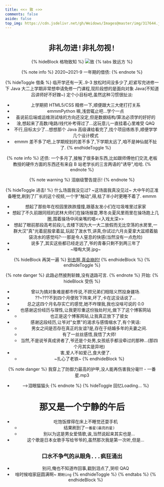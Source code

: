 ```yaml
---
title: <<⭐ 致 ⭐>>
comments: false
aside: false
top_img: https://cdn.jsdelivr.net/gh/Weidows/Images@master/img/317644.jpg
---
```


<!--
 * @Author: Weidows
 * @Date: 2020-09-03 10:04:42
 * @LastEditors: Weidows
 * @LastEditTime: 2020-11-21 17:01:10
 * @FilePath: \Weidowsd:\Game\Demo\Github\Blog\source\tags\for.md
-->
<center>

# `非礼勿进!非礼勿视!`

{% hideBlock 格物致知 %}
![致](https://cdn.jsdelivr.net/gh/Weidows/Images@master/img/81f4-bishun.gif)
{% tabs 致远方 %}

<!-- tab 致远方@fas fa-tag -->

{% note info %}
2020~2021-9 一年期的借债:
{% endnote %}

{% hideToggle 借条 %}
临开学还有一天..9-3
放松时间没多少了,赶紧写完进修一下 Java
大二上学期非常想申请免修一门课程,现阶段想的是面向对象 Java(不知道吕讲师好不好蹭~)
定个小目标吧,虽然这种习惯很扯淡:

- 上学期把 HTML5/CSS 精修一下,顺便跟大三大佬打打关系
- emmmPython 嘛,浅尝辄止吧...学个一点
- 虽说前后端或运维测试啥的方向还没定,但是数据结构/算法必须学的好好的
- 淦,想起来了高数/电路/线代补考得过了...这玩意儿一直挂着心里难受 QAQ
- 不行,目标太少了...想想那个 Java 高级课给看完了,找个项目练练手,顺便学学几个设计模式
- emmm 差不多了吧,上学期规划的差不多了,下学期太远了,咱不是神仙就不扯了.
  {% endhideToggle %}

{% note info %}
还债: 一个多月了,接触了很多新东西,比如跟师傅他们交流,老板教授的硬件方面的东西还有来自 B 站老学长的三言两语的"诱导",哈哈.
{% endnote %}

<!-- endtab -->

<!-- tab 致青春@fas fa-tag -->

{% note warning %}
泪崩级警告提示!
{% endnote %}

{% hideToggle 进击! %}
什么场面我没见过?
~这场面我真没见过~
大中午的正准备睡觉,刷到了厂长的这个视频,一个字"触动",得,枯了半小时更睡不着了.
emmm

- 想起了那些年在校园里跌跌撞撞,跟基友发小们在垃圾堆里过家家
- 想起了不久前跟同班的武林大师们在操场猴耍,寒冬炎夏风里雨里在操场跑上几圈,围着操场中间亲嘴的唱<<入戏太深>>
- 想起了眼前那段高考前段儿,去楼下因为大一大二放假而无比空荡的水房里,一群大汉"真"光着屁股拿着盆,玩起了泼水节,讲真,你试过六月炎夏拿大盆顺着脑袋浇水的感觉吗?---那是令人窒息的快感(当然没有一点危险)
- 说多了,其实这些都已经走远了,爷的青春只剩不到两三年了
- ~嚎啕大哭.jpg~

{% hideBlock 再哭一遍 %}
[别去啊,真会崩的!](https://www.bilibili.com/video/BV1Mf4y197cj?zw)
{% endhideBlock %}
{% endhideToggle %}

<!-- endtab -->

<!-- tab 致爱情@fas fa-tag -->

{% note danger %}
此路必然披荆斩棘,没有退路可言.
{% endnote %}
开始:
{% hideBlock 受伤 %}

- 曾以为搞对象难是都市传说,不顾兄弟们相阻义然投身疆场.
- ??~???不到四个月便败下阵来,坏了,卡在这没话说了...
- 总之这四个月名存实亡的感觉,她不咋理我,我也没啥可说的 0.0
- 也感谢这份经历与理性,让我更珍重这份独处时光,做下了这个博客网站
  - 也正是这个博客网站,让我真正放下了彼女
- 感谢这段经历,让爷对"女票"的渴求与感情缩水了,有个笑话:
  - 男女之间是否存在真正的友谊?是,存在于结婚多年的夫妻之间.
  - 有了一丝丝感悟,我悟了大师!
  - 当然,不是说爷真成贤者了,爷还是个处男,女孩纸手都没牵过的那种...(那四个月其实是异地)
- 害,爱人不如爱己,食大便了.
  - ~扎心了老铁~
    {% endhideBlock %}

{% note danger %}
我穿上了防御力最高的护甲,没人能再伤害我分毫!!! - 一番星.mp3

- -->泪眼猫猫头
  {% endnote %}
  {% hideToggle 回忆Loading... %}

# 那又是一个宁静的午后

- 吃饱饭撑得在床上不睡觉还耍手机
  - 结果刷到了`一番星(最亮的星)`
  - 别以为这是男女爱情歌,诶,当然说起来其实也是...
- 这个歌是日本女歌手写给爷爷的,虽然那次我是第一次听,但是...

## `口水不争气的从眼角...疯狂涌出`

- 别问,俺也不知道咋回事,戳到泪点了,哭呗 QAQ
- 啥时候咱家庭圆满啊~ `期盼ing`
  {% endhideToggle %}
  <!-- endtab -->
  {% endtabs %}
  {% endhideBlock %}
  </center>
